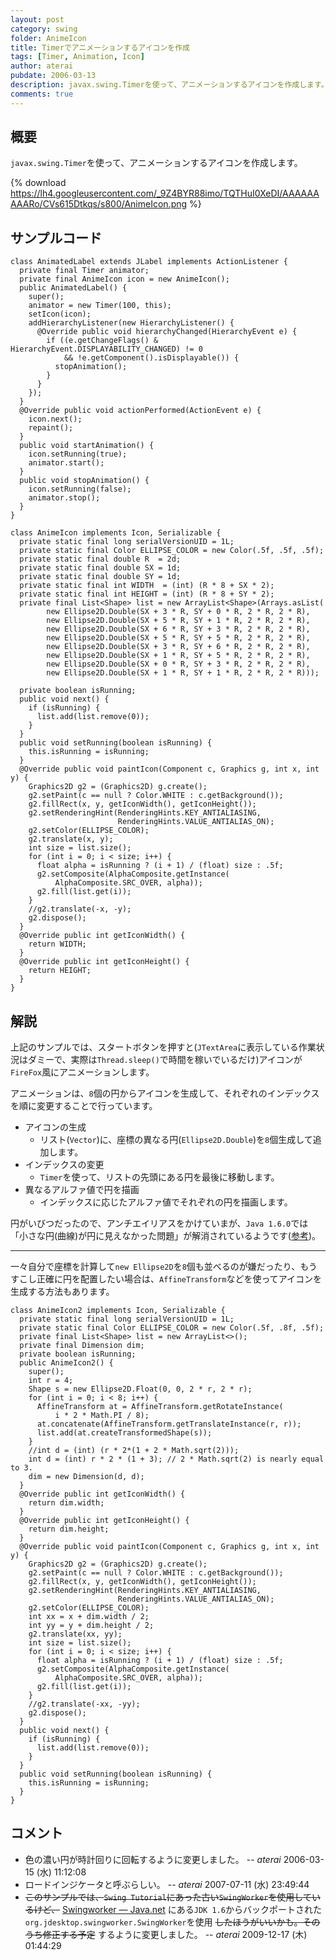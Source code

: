 ```yaml
---
layout: post
category: swing
folder: AnimeIcon
title: Timerでアニメーションするアイコンを作成
tags: [Timer, Animation, Icon]
author: aterai
pubdate: 2006-03-13
description: javax.swing.Timerを使って、アニメーションするアイコンを作成します。
comments: true
---
```

## 概要
`javax.swing.Timer`を使って、アニメーションするアイコンを作成します。

{% download https://lh4.googleusercontent.com/_9Z4BYR88imo/TQTHuI0XeDI/AAAAAAAAARo/CVs615Dtkqs/s800/AnimeIcon.png %}

## サンプルコード
<pre class="prettyprint"><code>class AnimatedLabel extends JLabel implements ActionListener {
  private final Timer animator;
  private final AnimeIcon icon = new AnimeIcon();
  public AnimatedLabel() {
    super();
    animator = new Timer(100, this);
    setIcon(icon);
    addHierarchyListener(new HierarchyListener() {
      @Override public void hierarchyChanged(HierarchyEvent e) {
        if ((e.getChangeFlags() &amp; HierarchyEvent.DISPLAYABILITY_CHANGED) != 0
            &amp;&amp; !e.getComponent().isDisplayable()) {
          stopAnimation();
        }
      }
    });
  }
  @Override public void actionPerformed(ActionEvent e) {
    icon.next();
    repaint();
  }
  public void startAnimation() {
    icon.setRunning(true);
    animator.start();
  }
  public void stopAnimation() {
    icon.setRunning(false);
    animator.stop();
  }
}

class AnimeIcon implements Icon, Serializable {
  private static final long serialVersionUID = 1L;
  private static final Color ELLIPSE_COLOR = new Color(.5f, .5f, .5f);
  private static final double R  = 2d;
  private static final double SX = 1d;
  private static final double SY = 1d;
  private static final int WIDTH  = (int) (R * 8 + SX * 2);
  private static final int HEIGHT = (int) (R * 8 + SY * 2);
  private final List&lt;Shape&gt; list = new ArrayList&lt;Shape&gt;(Arrays.asList(
        new Ellipse2D.Double(SX + 3 * R, SY + 0 * R, 2 * R, 2 * R),
        new Ellipse2D.Double(SX + 5 * R, SY + 1 * R, 2 * R, 2 * R),
        new Ellipse2D.Double(SX + 6 * R, SY + 3 * R, 2 * R, 2 * R),
        new Ellipse2D.Double(SX + 5 * R, SY + 5 * R, 2 * R, 2 * R),
        new Ellipse2D.Double(SX + 3 * R, SY + 6 * R, 2 * R, 2 * R),
        new Ellipse2D.Double(SX + 1 * R, SY + 5 * R, 2 * R, 2 * R),
        new Ellipse2D.Double(SX + 0 * R, SY + 3 * R, 2 * R, 2 * R),
        new Ellipse2D.Double(SX + 1 * R, SY + 1 * R, 2 * R, 2 * R)));

  private boolean isRunning;
  public void next() {
    if (isRunning) {
      list.add(list.remove(0));
    }
  }
  public void setRunning(boolean isRunning) {
    this.isRunning = isRunning;
  }
  @Override public void paintIcon(Component c, Graphics g, int x, int y) {
    Graphics2D g2 = (Graphics2D) g.create();
    g2.setPaint(c == null ? Color.WHITE : c.getBackground());
    g2.fillRect(x, y, getIconWidth(), getIconHeight());
    g2.setRenderingHint(RenderingHints.KEY_ANTIALIASING,
                        RenderingHints.VALUE_ANTIALIAS_ON);
    g2.setColor(ELLIPSE_COLOR);
    g2.translate(x, y);
    int size = list.size();
    for (int i = 0; i &lt; size; i++) {
      float alpha = isRunning ? (i + 1) / (float) size : .5f;
      g2.setComposite(AlphaComposite.getInstance(
          AlphaComposite.SRC_OVER, alpha));
      g2.fill(list.get(i));
    }
    //g2.translate(-x, -y);
    g2.dispose();
  }
  @Override public int getIconWidth() {
    return WIDTH;
  }
  @Override public int getIconHeight() {
    return HEIGHT;
  }
}
</code></pre>

## 解説
上記のサンプルでは、スタートボタンを押すと(`JTextArea`に表示している作業状況はダミーで、実際は`Thread.sleep()`で時間を稼いでいるだけ)アイコンが`FireFox`風にアニメーションします。

アニメーションは、`8`個の円からアイコンを生成して、それぞれのインデックスを順に変更することで行っています。

- アイコンの生成
    - リスト(`Vector`)に、座標の異なる円(`Ellipse2D.Double`)を`8`個生成して追加します。
- インデックスの変更
    - `Timer`を使って、リストの先頭にある円を最後に移動します。
- 異なるアルファ値で円を描画
    - インデックスに応じたアルファ値でそれぞれの円を描画します。

<!-- dummy comment line for breaking list -->

円がいびつだったので、アンチエイリアスをかけていまが、`Java 1.6.0`では「小さな円(曲線)が円に見えなかった問題」が解消されているようです([参考](http://www.02.246.ne.jp/~torutk/jvm/mustang.html#SEC26))。

- - - -
一々自分で座標を計算して`new Ellipse2D`を`8`個も並べるのが嫌だったり、もうすこし正確に円を配置したい場合は、`AffineTransform`などを使ってアイコンを生成する方法もあります。

<pre class="prettyprint"><code>class AnimeIcon2 implements Icon, Serializable {
  private static final long serialVersionUID = 1L;
  private static final Color ELLIPSE_COLOR = new Color(.5f, .8f, .5f);
  private final List&lt;Shape&gt; list = new ArrayList&lt;&gt;();
  private final Dimension dim;
  private boolean isRunning;
  public AnimeIcon2() {
    super();
    int r = 4;
    Shape s = new Ellipse2D.Float(0, 0, 2 * r, 2 * r);
    for (int i = 0; i &lt; 8; i++) {
      AffineTransform at = AffineTransform.getRotateInstance(
          i * 2 * Math.PI / 8);
      at.concatenate(AffineTransform.getTranslateInstance(r, r));
      list.add(at.createTransformedShape(s));
    }
    //int d = (int) (r * 2*(1 + 2 * Math.sqrt(2)));
    int d = (int) r * 2 * (1 + 3); // 2 * Math.sqrt(2) is nearly equal to 3.
    dim = new Dimension(d, d);
  }
  @Override public int getIconWidth() {
    return dim.width;
  }
  @Override public int getIconHeight() {
    return dim.height;
  }
  @Override public void paintIcon(Component c, Graphics g, int x, int y) {
    Graphics2D g2 = (Graphics2D) g.create();
    g2.setPaint(c == null ? Color.WHITE : c.getBackground());
    g2.fillRect(x, y, getIconWidth(), getIconHeight());
    g2.setRenderingHint(RenderingHints.KEY_ANTIALIASING,
                        RenderingHints.VALUE_ANTIALIAS_ON);
    g2.setColor(ELLIPSE_COLOR);
    int xx = x + dim.width / 2;
    int yy = y + dim.height / 2;
    g2.translate(xx, yy);
    int size = list.size();
    for (int i = 0; i &lt; size; i++) {
      float alpha = isRunning ? (i + 1) / (float) size : .5f;
      g2.setComposite(AlphaComposite.getInstance(
          AlphaComposite.SRC_OVER, alpha));
      g2.fill(list.get(i));
    }
    //g2.translate(-xx, -yy);
    g2.dispose();
  }
  public void next() {
    if (isRunning) {
      list.add(list.remove(0));
    }
  }
  public void setRunning(boolean isRunning) {
    this.isRunning = isRunning;
  }
}
</code></pre>

## コメント
- 色の濃い円が時計回りに回転するように変更しました。 -- *aterai* 2006-03-15 (水) 11:12:08
- ロードインジケータと呼ぶらしい。 -- *aterai* 2007-07-11 (水) 23:49:44
- ~~このサンプルでは、`Swing Tutorial`にあった古い`SwingWorker`を使用しているけど、~~ [Swingworker — Java.net](http://java.net/projects/swingworker) にある`JDK 1.6`からバックポートされた`org.jdesktop.swingworker.SwingWorker`を使用 ~~したほうがいいかも。そのうち修正する予定~~ するように変更しました。 -- *aterai* 2009-12-17 (木) 01:44:29

<!-- dummy comment line for breaking list -->
